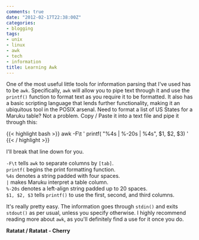```yaml
---
comments: true
date: "2012-02-17T22:38:00Z"
categories:
- blogging
tags:
- unix
- linux
- awk
- tech
- information
title: Learning Awk
---
```


One of the most useful little tools for information parsing that I've used has
to be `awk`. Specifically, `awk` will allow you to pipe text through it and use
the `printf()` function to format text as you require it to be formatted. It
also has a basic scripting language that lends further functionality, making it
an ubiquitous tool in the POSIX arsenal. Need to format a list of US States for
a Maruku table? Not a problem. Copy / Paste it into a text file and pipe it
through this: 

{{< highlight bash >}}
awk -F\t ' printf( "%4s | %-20s | %4s", $1, $2, $3) '
{{< / highlight >}}

I'll break that line down for you.  

`-F\t` tells `awk` to separate columns by `[tab]`.  
`printf(` begins the print formatting function.  
`%4s` denotes a string padded with four spaces.  
`|` makes Maruku interpret a table column.  
`%-20s` denotes a left-align string padded up to 20 spaces.  
`$1, $2, $3` tells `printf()` to use the first, second, and third columns.  

It's really pretty easy. The information goes through `stdin()` and exits
`stdout()` as per usual, unless you specify otherwise. I highly recommend
reading more about `awk`, as you'll definitely find a use for it once you do.

**Ratatat / Ratatat - Cherry**  
<object width="400" height="27" data="/swf/audio-player.swf" type="application/x-shockwave-flash">
<param name="bgcolor" value="#ffffff" />
<param name="flashvars" value="playerMode=embedded&amp;audioUrl=/audio/11 Cherry.mp3" />
<param name="wmode" value="window" />
<param name="quality" value="best" />
</object>
